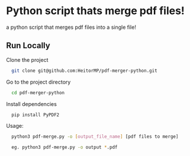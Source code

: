 # Python script thats merge pdf files!

a python script that merges pdf files into a single file!


## Run Locally

Clone the project

```bash
  git clone git@github.com:HeitorMP/pdf-merger-python.git
```

Go to the project directory

```bash
  cd pdf-merger-python
```

Install dependencies

```bash
  pip install PyPDF2
```

Usage:

```bash
  python3 pdf-merge.py -o [output_file_name] [pdf files to merge]

  eg. python3 pdf-merge.py -o output *.pdf
```
